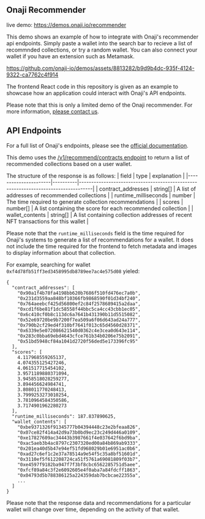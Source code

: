 ## Onaji Recommender

live demo:
https://demos.onaji.io/recommender

This demo shows an example of how to integrate with Onaji's recommender api endpoints. Simply paste a wallet into the search bar to recieve a list of recommnded collections, or try a random wallet. You can also connect your wallet if you have an extension such as Metamask.


https://github.com/onaji-io/demos/assets/8813282/b9d9b4dc-935f-4124-9322-ca7762c4f914


The frontend React code in this repository is given as an example to showcase how an application could interact with Onaji's API endpoints.

Please note that this is only a limited demo of the Onaji recommender. For more information, [please contact us](https://onaji.io/).

## API Endpoints

For a full list of Onaji's endpoints, please see the [official documentation](https://api.onaji.io/docs).

This demo uses the [/v1/recommend/contracts endpoint](https://api.onaji.io/docs#/recommender/contract_recommender_endpoint_v1_recommend_contracts_get) to return a list of recommended collections based on a user wallet.

The structure of the response is as follows:
| field | type | explanation |
|----------------------|----------|-----------------------------------------------------------------------------------|
| contract_addresses | string[] | A list of addresses of recommended collections |
| runtime_milliseconds | number | The time required to generate collection recommendations |
| scores | number[] | A list containing the score for each recommended collection |
| wallet_contents | string[] | A list containing collection addresses of recent NFT transactions for this wallet |

Please note that the `runtime_milliseconds` field is the time required for Onaji's systems to generate a list of recommendations for a wallet. It does not include the time required for the frontend to fetch metadata and images to display information about that collection.

For example, searching for wallet `0xf4d78fb51ff3ed3458995db8789ee7ac4e575d08` yieled:

```
{
  "contract_addresses": [
    "0x90a1f4b78fa4198bb620b7686f510fd476ec7a0b",
    "0x231d3559aa848bf10366fb9868590f01d34bf240",
    "0x764aeebcf425d56800ef2c84f2578689415a2daa",
    "0xcd1f6be81f1dc58558f44bbc5ca4cc43cbb1ec05",
    "0x6c410cf0b8c113dc6a7641b431390b11d5515082",
    "0x52e69720be9b7200f7ea509a6f06d643ad24a777",
    "0x790b2cf29ed4f310bf7641f013c65d4560d28371",
    "0x6339e5e072086621540d0362c4e3cea0d643e114",
    "0x283c0bba69ebd4643cfce761b34b0206e75b2091",
    "0x51bd5948cf84a1041d2720f56ded5e173396fc95"
  ],
  "scores": [
    4.117968559265137,
    4.074355125427246,
    4.061517715454102,
    3.9571189880371094,
    3.9458518028259277,
    3.894456624984741,
    3.808011770248413,
    3.7999253273010254,
    3.7810964584350586,
    3.7174901962280273
  ],
  "runtime_milliseconds": 187.837890625,
  "wallet_contents": [
    "0xbe9371326f91345777b04394448c23e2bfeaa826",
    "0x07ce82f414a42d9a73b0bd9ec23c249d446a0109",
    "0xe17827609ac34443b3987661f4e037642f6bd9ba",
    "0xac5aeb3b4ac8797c2307320ed00a84b869ab9333",
    "0x201ea40d5b47e94ef51fd968029b01e6951ac0b6",
    "0xad27c6ef1c2e37a78514a9e54f5c35a8bf51601d",
    "0x3110ef5f612208724ca51f5761a69081809f03b7",
    "0xe4597f9182ba947f7f3bf8cbc6562285751d5aee",
    "0xfcf89a84c3f2e6092605e4f0aba7a84fdcff1863",
    "0x04793d5b788386125a224359dab7bcbcae22355a",
    ...
  ]
}
```

Please note that the response data and recommendations for a particular wallet will change over time, depending on the activity of that wallet.
